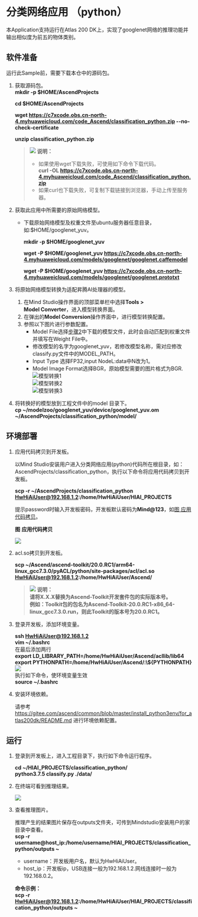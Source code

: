 # 分类网络应用 （python）

本Application支持运行在Atlas 200 DK上，实现了googlenet网络的推理功能并输出相似度为前五的物体类别。

## 软件准备

运行此Sample前，需要下载本仓中的源码包。

1. <a name="zh-cn_topic_0228757084_section8534138124114"></a>获取源码包。  
    **mkdir -p $HOME/AscendProjects**

    **cd $HOME/AscendProjects**  

    **wget https://c7xcode.obs.cn-north-4.myhuaweicloud.com/code_Ascend/classification_python.zip --no-check-certificate** 
              
    **unzip classification_python.zip**  
    
    >![](public_sys-resources/icon-note.gif) **说明：**   
    >- 如果使用wget下载失败，可使用如下命令下载代码。  
    **curl -OL https://c7xcode.obs.cn-north-4.myhuaweicloud.com/code_Ascend/classification_python.zip** 
    >- 如果curl也下载失败，可复制下载链接到浏览器，手动上传至服务器。


2. <a name="zh-cn_topic_0219108795_li2074865610364"></a>获取此应用中所需要的原始网络模型。

     -  下载原始网络模型及权重文件至ubuntu服务器任意目录，如:$HOME/googlenet_yuv。

        **mkdir -p $HOME/googlenet_yuv**

        **wget -P $HOME/googlenet_yuv https://c7xcode.obs.cn-north-4.myhuaweicloud.com/models/googlenet/googlenet.caffemodel** 

        **wget -P $HOME/googlenet_yuv https://c7xcode.obs.cn-north-4.myhuaweicloud.com/models/googlenet/googlenet.prototxt** 

3. 将原始网络模型转换为适配昇腾AI处理器的模型。

    1.  在Mind Studio操作界面的顶部菜单栏中选择**Tools \> Model Converter**，进入模型转换界面。
    2.  在弹出的**Model Conversion**操作界面中，进行模型转换配置。
    3.  参照以下图片进行参数配置。    
        -   Model File选择[步骤2](#zh-cn_topic_0219108795_li2074865610364)中下载的模型文件，此时会自动匹配到权重文件并填写在Weight File中。  
        -   修改模型的名字为googlenet_yuv，若修改模型名称，需对应修改classify.py文件中的MODEL_PATH。
        -   Input Type 选择FP32,input NodeL:data中N改为1。  
        -   Model Image Format选择BGR，原始模型需要的图片格式为BGR.
    ![](figures/模型转换1.png "模型转换1")  
    ![](figures/模型转换2.png "模型转换2")  
    ![](figures/模型转换3.png "模型转换3")

4. 将转换好的模型放到工程文件中的model 目录下。  
	**cp ~/modelzoo/googlenet_yuv/device/googlenet_yuv.om ~/AscendProjects/classification_python/model/**   

## 环境部署<a name="zh-cn_topic_0228757083_section1759513564117"></a>

1.  应用代码拷贝到开发板。

    以Mind Studio安装用户进入分类网络应用\(python\)代码所在根目录，如：AscendProjects/classification_python，执行以下命令将应用代码拷贝到开发板。
    
    **scp -r ~/AscendProjects/classification_python HwHiAiUser@192.168.1.2:/home/HwHiAiUser/HIAI\_PROJECTS**
    
     提示password时输入开发板密码，开发板默认密码为**Mind@123**，如[图 应用代码拷贝](#zh-cn_topic_0228757083_zh-cn_topic_0198304761_fig1660453512014)。
    
     **图** **应用代码拷贝**<a name="zh-cn_topic_02287570831_zh-cn_topic_0198304761_fig1660453512014"></a>  
    

    ![](figures/zh-cn_image_02288324312.png)
    

    
2. acl.so拷贝到开发板。

    **scp ~/Ascend/ascend-toolkit/20.0.RC1/arm64-linux_gcc7.3.0/pyACL/python/site-packages/acl/acl.so HwHiAiUser@192.168.1.2:/home/HwHiAiUser/Ascend/**  
   >![](public_sys-resources/icon-note.gif) **说明：**   
            **请将X.X.X替换为Ascend-Toolkit开发套件包的实际版本号。**   
            **例如：Toolkit包的包名为Ascend-Toolkit-20.0.RC1-x86_64-linux_gcc7.3.0.run，则此Toolkit的版本号为20.0.RC1。**

3. 登录开发板，添加环境变量。  

   **ssh HwHiAiUser@192.168.1.2**  
   **vim ~/.bashrc**   
   在最后添加两行    
   **export LD_LIBRARY_PATH=/home/HwHiAiUser/Ascend/acllib/lib64**   
   **export PYTHONPATH=/home/HwHiAiUser/Ascend/:\\${PYTHONPATH}**  
   ![](figures/pythonpath1.png)   
   执行如下命令，使环境变量生效   
   **source ~/.bashrc**  

4. 安装环境依赖。

   请参考 https://gitee.com/ascend/common/blob/master/install_python3env/for_atlas200dk/README.md 进行环境依赖配置。
## 运行

1. 登录到开发板上，进入工程目录下，执行如下命令运行程序。  

   **cd ~/HIAI_PROJECTS/classification_python/**   
   **python3.7.5 classify.py ./data/**

2. 在终端可看到推理结果。

   ![](figures/classification.png) 

3. 查看推理图片。  

   推理产生的结果图片保存在outputs文件夹，可传到Mindstudio安装用户的家目录中查看。  
   **scp -r username@host\_ip:/home/username/HIAI\_PROJECTS/classification_python/outputs \~**

    -   username：开发板用户﻿名，默认为HwHiAiUser。
    -   host\_ip：开发板ip，USB连接一般为192.168.1.2.网线连接时一般为192.168.0.2。

    **命令示例：**  
    **scp -r HwHiAiUser@192.168.1.2:/home/HwHiAiUser/HIAI\_PROJECTS/classification_python/outputs \~** 
   